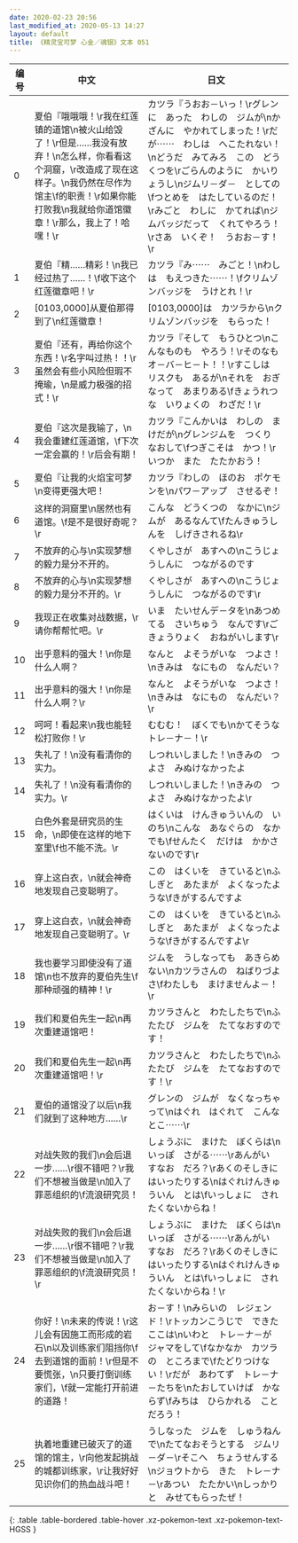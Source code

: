```yaml
---
date: 2020-02-23 20:56
last_modified_at: 2020-05-13 14:27
layout: default
title: 《精灵宝可梦 心金／魂银》文本 051
---
```

| 编号 | 中文 | 日文 |
| ---- | ---- | ---- |
| 0 | 夏伯『哦哦哦！\r我在红莲镇的道馆\n被火山给毁了！\r但是……我没有放弃！\n怎么样，你看看这个洞窟，\r改造成了现在这样子。\n我仍然在尽作为馆主\f的职责！\r如果你能打败我\n我就给你道馆徽章！\r那么，我上了！哈嘿！\r | カツラ『うおお－いっ！\rグレンに　あった　わしの　ジムが\nかざんに　やかれてしまった！\rだが⋯⋯　わしは　へこたれない！\nどうだ　みてみろ　この　どうくつを\rごらんのように　かいりょうし\nジムリ－ダ－　としての\fつとめを　はたしているのだ！\rみごと　わしに　かてれば\nジムバッジだって　くれてやろう！\rさあ　いくぞ！　うおお－す！\r |
| 1 | 夏伯『精……精彩！\n我已经过热了……！\f收下这个红莲徽章吧！\r | カツラ『み⋯⋯　みごと！\nわしは　もえつきた⋯⋯！\fクリムゾンバッジを　うけとれ！\r |
| 2 | [0103,0000]从夏伯那得到了\n红莲徽章！ | [0103,0000]は　カツラから\nクリムゾンバッジを　もらった！ |
| 3 | 夏伯『还有，再给你这个东西！\r名字叫过热！！\r虽然会有些小风险但瑕不掩瑜，\n是威力极强的招式！\r | カツラ『そして　もうひとつ\nこんなものも　やろう！\rそのなも　オ－バ－ヒ－ト！！\rすこしは　リスクも　あるが\nそれを　おぎなって　あまりある\fきょうれつな　いりょくの　わざだ！\r |
| 4 | 夏伯『这次是我输了，\n我会重建红莲道馆，\f下次一定会赢的！\r后会有期！ | カツラ『こんかいは　わしの　まけだが\nグレンジムを　つくり　なおして\fつぎこそは　かつ！\rいつか　また　たたかおう！ |
| 5 | 夏伯『让我的火焰宝可梦\n变得更强大吧！ | カツラ『わしの　ほのお　ポケモンを\nパワ－アップ　させるぞ！ |
| 6 | 这样的洞窟里\n居然也有道馆。\f是不是很好奇呢？\r | こんな　どうくつの　なかに\nジムが　あるなんて\fたんきゅうしんを　しげきされるね\r |
| 7 | 不放弃的心与\n实现梦想的毅力是分不开的。 | くやしさが　あすへの\nこうじょうしんに　つながるのです |
| 8 | 不放弃的心与\n实现梦想的毅力是分不开的。\r | くやしさが　あすへの\nこうじょうしんに　つながるのです\r |
| 9 | 我现正在收集对战数据，\r请你帮帮忙吧。\r | いま　たいせんデ－タを\nあつめてる　さいちゅう　なんです\rごきょうりょく　おねがいします\r |
| 10 | 出乎意料的强大！\n你是什么人啊？ | なんと　よそうがいな　つよさ！\nきみは　なにもの　なんだい？ |
| 11 | 出乎意料的强大！\n你是什么人啊？\r | なんと　よそうがいな　つよさ！\nきみは　なにもの　なんだい？\r |
| 12 | 呵呵！看起来\n我也能轻松打败你！\r | むむむ！　ぼくでも\nかてそうな　トレ－ナ－！\r |
| 13 | 失礼了！\n没有看清你的实力。 | しつれいしました！\nきみの　つよさ　みぬけなかったよ |
| 14 | 失礼了！\n没有看清你的实力。\r | しつれいしました！\nきみの　つよさ　みぬけなかったよ\r |
| 15 | 白色外套是研究员的生命，\n即使在这样的地下室里\f也不能不洗。\r | はくいは　けんきゅういんの　いのち\nこんな　あなぐらの　なかでも\fせんたく　だけは　かかさないのです\r |
| 16 | 穿上这白衣，\n就会神奇地发现自己变聪明了。 | この　はくいを　きていると\nふしぎと　あたまが　よくなったような\fきがするんですよ |
| 17 | 穿上这白衣，\n就会神奇地发现自己变聪明了。\r | この　はくいを　きていると\nふしぎと　あたまが　よくなったような\fきがするんですよ\r |
| 18 | 我也要学习即使没有了道馆\n也不放弃的夏伯先生\f那种顽强的精神！\r | ジムを　うしなっても　あきらめない\nカツラさんの　ねばりづよさ\fわたしも　まけませんよ－！\r |
| 19 | 我们和夏伯先生一起\n再次重建道馆吧！ | カツラさんと　わたしたちで\nふたたび　ジムを　たてなおすのです！ |
| 20 | 我们和夏伯先生一起\n再次重建道馆吧！\r | カツラさんと　わたしたちで\nふたたび　ジムを　たてなおすのです！\r |
| 21 | 夏伯的道馆没了以后\n我们就到了这种地方……\r | グレンの　ジムが　なくなっちゃって\nはぐれ　はぐれて　こんなとこ⋯⋯\r |
| 22 | 对战失败的我们\n会后退一步……\r很不错吧？\r我们不想被当做是\n加入了罪恶组织的\f流浪研究员！ | しょうぶに　まけた　ぼくらは\nいっぽ　さがる⋯⋯\rあんがい　すなお　だろ？\rあくのそしきに　はいったりする\nはぐれけんきゅういん　とは\fいっしょに　されたくないからね！ |
| 23 | 对战失败的我们\n会后退一步……\r很不错吧？\r我们不想被当做是\n加入了罪恶组织的\f流浪研究员！\r | しょうぶに　まけた　ぼくらは\nいっぽ　さがる⋯⋯\rあんがい　すなお　だろ？\rあくのそしきに　はいったりする\nはぐれけんきゅういん　とは\fいっしょに　されたくないからね！\r |
| 24 | 你好！\n未来的传说！\r这儿会有因施工而形成的岩石\n以及训练家们阻挡你\f去到道馆的面前！\r但是不要慌张，\n只要打倒训练家们，\f就一定能打开前进的道路！ | お－す！\nみらいの　レジェンド！\rトッカンこうじで　できた　ここは\nいわと　トレ－ナ－が　ジャマをして\fなかなか　カツラの　ところまで\fたどりつけない！\rだが　あわてず　トレ－ナ－たちを\nたおしていけば　かならず\fみちは　ひらかれる　ことだろう！ |
| 25 | 执着地重建已破灭了的道馆的馆主，\r向他发起挑战的城都训练家，\r让我好好见识你们的热血战斗吧！ | うしなった　ジムを　しゅうねんで\nたてなおそうとする　ジムリ－ダ－\rそこへ　ちょうせんする\nジョウトから　きた　トレ－ナ－\rあつい　たたかい\nしっかりと　みせてもらったぜ！ |
{: .table .table-bordered .table-hover .xz-pokemon-text .xz-pokemon-text-HGSS }